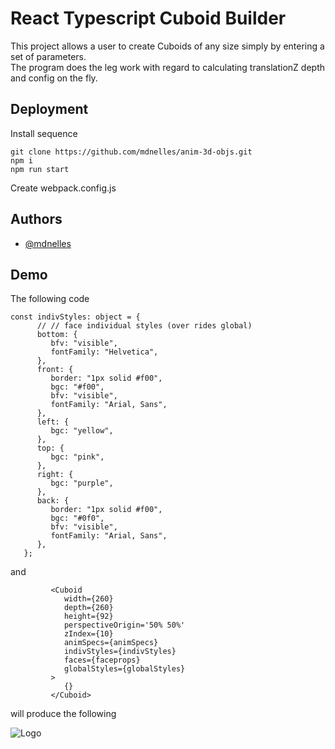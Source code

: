 
# React Typescript Cuboid Builder

This project allows a user to create Cuboids of any size simply by entering a set of parameters.  
The program does the leg work with regard to calculating translationZ depth and config on the fly.



## Deployment

Install sequence

```
git clone https://github.com/mdnelles/anim-3d-objs.git
npm i
npm run start
```

Create  webpack.config.js

## Authors

- [@mdnelles](https://github.com/mdnelles)


## Demo

The following code

```
const indivStyles: object = {
      // // face individual styles (over rides global)
      bottom: {
         bfv: "visible",
         fontFamily: "Helvetica",
      },
      front: {
         border: "1px solid #f00",
         bgc: "#f00",
         bfv: "visible",
         fontFamily: "Arial, Sans",
      },
      left: {
         bgc: "yellow",
      },
      top: {
         bgc: "pink",
      },
      right: {
         bgc: "purple",
      },
      back: {
         border: "1px solid #f00",
         bgc: "#0f0",
         bfv: "visible",
         fontFamily: "Arial, Sans",
      },
   };
```

and 
```
         <Cuboid
            width={260}
            depth={260}
            height={92}
            perspectiveOrigin='50% 50%'
            zIndex={10}
            animSpecs={animSpecs}
            indivStyles={indivStyles}
            faces={faceprops}
            globalStyles={globalStyles}
         >
            {}
         </Cuboid>
```

will produce the following

![Logo](https://raw.githubusercontent.com/mdnelles/objs-local/main/img.png?token=GHSAT0AAAAAABQVNJ4VATWQM4SI3LXSTDZWYVDOL7Q)

